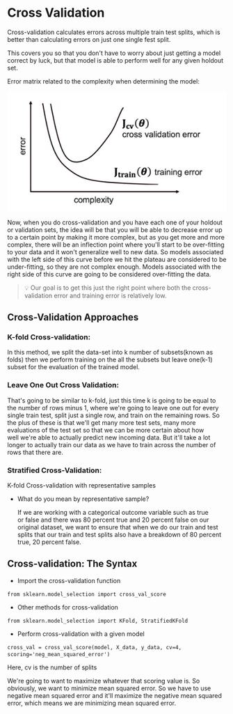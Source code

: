# Cross Validation

Cross-validation calculates errors across multiple train test splits, which is better than calculating errors on just one single fest split.

This covers you so that you don't have to worry about just getting a model correct by luck, but that model is able to perform well for any given holdout set.

Error matrix related to the complexity when determining the model:

![error.png](images/error.png)

Now, when you do cross-validation and you have each one of your holdout or validation sets, the idea will be that you will be able to decrease error up to a certain point by making it more complex, but as you get more and more complex, there will be an inflection point where you'll start to be over-fitting to your data and it won't generalize well to new data. So models associated with the left side of this curve before we hit the plateau are considered to be under-fitting, so they are not complex enough. Models associated with the right side of this curve are going to be considered over-fitting the data.

> 💡 Our goal is to get this just the right point where both the cross-validation error and training error is relatively low.

## Cross-Validation Approaches

### K-fold Cross-validation:

In this method, we split the data-set into k number of subsets(known as folds) then we perform training on the all the subsets but leave one(k-1) subset for the evaluation of the trained model.

### Leave One Out Cross Validation:

That's going to be similar to k-fold, just this time k is going to be equal to the number of rows minus 1, where we're going to leave one out for every single train test, split just a single row, and train on the remaining rows. So the plus of these is that we'll get many more test sets, many more evaluations of the test set so that we can be more certain about how well we're able to actually predict new incoming data. But it'll take a lot longer to actually train our data as we have to train across the number of rows that there are.

### Stratified Cross-Validation:

K-fold Cross-validation with representative samples

- What do you mean by representative sample?
    
    If we are working with a categorical outcome variable such as true or false and there was 80 percent true and 20 percent false on our original dataset, we want to ensure that when we do our train and test splits that our train and test splits also have a breakdown of 80 percent true, 20 percent false.

## Cross-validation: The Syntax

- Import the cross-validation function

```
from sklearn.model_selection import cross_val_score
```

- Other methods for cross-validation

```
from sklearn.model_selection import KFold, StratifiedKFold
```

- Perform cross-validation with a given model

```
cross_val = cross_val_score(model, X_data, y_data, cv=4, scoring='neg_mean_squared_error')
```

Here, cv is the number of splits

We're going to want to maximize whatever that scoring value is. So obviously, we want to minimize mean squared error. So we have to use negative mean squared error and it'll maximize the negative mean squared error, which means we are minimizing mean squared error.